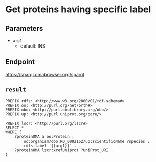 # Get proteins having specific label

## Parameters
* `arg1`
  * default: INS

## Endpoint
https://sparql.omabrowser.org/sparql

## `result`

```sparql
PREFIX rdfs: <http://www.w3.org/2000/01/rdf-schema#>
PREFIX oo: <http://purl.org/net/orth#>
PREFIX obo: <http://purl.obolibrary.org/obo/>
PREFIX up: <http://purl.uniprot.org/core/>

PREFIX lscr: <http://purl.org/lscr#>
SELECT *
WHERE {
    ?proteinOMA a oo:Protein ;
        oo:organism/obo:RO_0002162/up:scientificName ?species ;
        rdfs:label '{{arg1}}' .
    ?proteinOMA lscr:xrefUniprot ?UniProt_URI .
}


```
